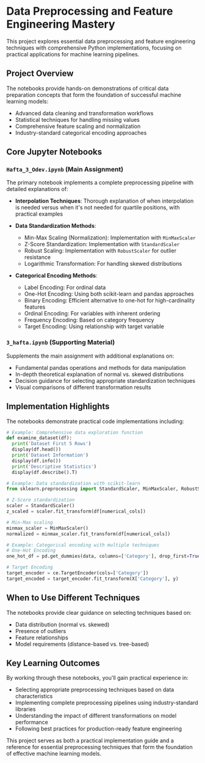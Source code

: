 # Data Preprocessing and Feature Engineering Mastery

This project explores essential data preprocessing and feature engineering techniques with comprehensive Python implementations, focusing on practical applications for machine learning pipelines.

## Project Overview

The notebooks provide hands-on demonstrations of critical data preparation concepts that form the foundation of successful machine learning models:
- Advanced data cleaning and transformation workflows
- Statistical techniques for handling missing values
- Comprehensive feature scaling and normalization
- Industry-standard categorical encoding approaches

## Core Jupyter Notebooks

### `Hafta_3_Odev.ipynb` (Main Assignment)
The primary notebook implements a complete preprocessing pipeline with detailed explanations of:

- **Interpolation Techniques**: Thorough explanation of when interpolation is needed versus when it's not needed for quartile positions, with practical examples
- **Data Standardization Methods**:
  - Min-Max Scaling (Normalization): Implementation with `MinMaxScaler`
  - Z-Score Standardization: Implementation with `StandardScaler`
  - Robust Scaling: Implementation with `RobustScaler` for outlier resistance
  - Logarithmic Transformation: For handling skewed distributions

- **Categorical Encoding Methods**:
  - Label Encoding: For ordinal data
  - One-Hot Encoding: Using both scikit-learn and pandas approaches
  - Binary Encoding: Efficient alternative to one-hot for high-cardinality features
  - Ordinal Encoding: For variables with inherent ordering
  - Frequency Encoding: Based on category frequency
  - Target Encoding: Using relationship with target variable

### `3_hafta.ipynb` (Supporting Material)
Supplements the main assignment with additional explanations on:
- Fundamental pandas operations and methods for data manipulation
- In-depth theoretical explanation of normal vs. skewed distributions
- Decision guidance for selecting appropriate standardization techniques
- Visual comparisons of different transformation results

## Implementation Highlights

The notebooks demonstrate practical code implementations including:

```python
# Example: Comprehensive data exploration function
def examine_dataset(df):
  print('Dataset First 5 Rows')
  display(df.head())
  print('Dataset Information')
  display(df.info())
  print('Descriptive Statistics')
  display(df.describe().T)
```

```python
# Example: Data standardization with scikit-learn
from sklearn.preprocessing import StandardScaler, MinMaxScaler, RobustScaler

# Z-Score standardization
scaler = StandardScaler()
z_scaled = scaler.fit_transform(df[numerical_cols])

# Min-Max scaling
minmax_scaler = MinMaxScaler()
normalized = minmax_scaler.fit_transform(df[numerical_cols])
```

```python
# Example: Categorical encoding with multiple techniques
# One-Hot Encoding
one_hot_df = pd.get_dummies(data, columns=['Category'], drop_first=True)

# Target Encoding
target_encoder = ce.TargetEncoder(cols=['Category'])
target_encoded = target_encoder.fit_transform(X['Category'], y)
```

## When to Use Different Techniques

The notebooks provide clear guidance on selecting techniques based on:
- Data distribution (normal vs. skewed)
- Presence of outliers
- Feature relationships
- Model requirements (distance-based vs. tree-based)

## Key Learning Outcomes

By working through these notebooks, you'll gain practical experience in:
- Selecting appropriate preprocessing techniques based on data characteristics
- Implementing complete preprocessing pipelines using industry-standard libraries
- Understanding the impact of different transformations on model performance
- Following best practices for production-ready feature engineering

This project serves as both a practical implementation guide and a reference for essential preprocessing techniques that form the foundation of effective machine learning models. 